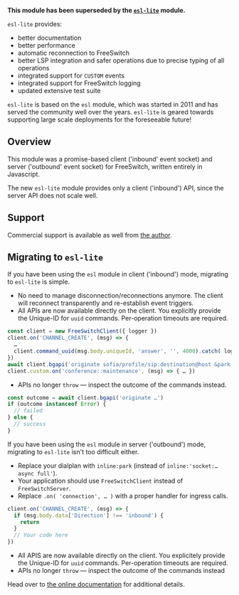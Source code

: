**This module has been superseded by the [`esl-lite`](https://shimaore.github.io/esl-lite/) module.**

`esl-lite` provides:
- better documentation
- better performance
- automatic reconnection to FreeSwitch
- better LSP integration and safer operations due to precise typing of all operations
- integrated support for `CUSTOM` events
- integrated support for FreeSwitch logging
- updated extensive test suite

`esl-lite` is based on the `esl` module, which was started in 2011 and has served the community well over the years.
`esl-lite` is geared towards supporting large scale deployments for the foreseeable future!

Overview
--------

This module was a promise-based client ('inbound' event socket) and
server ('outbound' event socket) for FreeSwitch, written entirely in Javascript.

The new `esl-lite` module provides only a client ('inbound') API, since the server API does not scale well.

Support
-------

Commercial support is available as well from [the author](https://del.igh.tf/ul/stephane-alnet/).

Migrating to `esl-lite`
-----------------------

If you have been using the `esl` module in client ('inbound') mode, migrating to `esl-lite` is simple.
- No need to manage disconnection/reconnections anymore. The client will reconnect transparently and re-establish event triggers.
- All APIs are now available directly on the client. You explicitly provide the Unique-ID for `uuid` commands. Per-operation timeouts are required.
```ts
const client = new FreeSwitchClient({ logger })
client.on('CHANNEL_CREATE', (msg) => {
  …
  client.command_uuid(msg.body.uniqueId, 'answer', '', 4000).catch( logger.error )
})
await client.bgapi('originate sofia/profile/sip:destination@host &park')
client.custom.on('conference::maintenance', (msg) => { … })
```
- APIs no longer `throw` — inspect the outcome of the commands instead.
```ts
const outcome = await client.bgapi('originate …')
if (outcome instanceof Error) {
  // failed
} else {
  // success
}
```

If you have been using the `esl` module in server ('outbound') mode, migrating to `esl-lite` isn't too difficult either.
- Replace your dialplan with `inline:park` (instead of `inline:'socket:… async full'`).
- Your application should use `FreeSwitchClient` instead of `FreeSwitchServer`.
- Replace `.on( 'connection', … )` with a proper handler for ingress calls.
```ts
client.on('CHANNEL_CREATE', (msg) => {
  if (msg.body.data['Direction'] !== 'inbound') {
    return
  }
  // Your code here
})
```
- All APIS are now available directly on the client. You explicitely provide the Unique-ID for `uuid` commands. Per-operation timeouts are required.
- APIs no longer `throw` — inspect the outcome of the commands instead

Head over to [the online documentation](https://shimaore.github.io/esl-lite/) for additional details.
